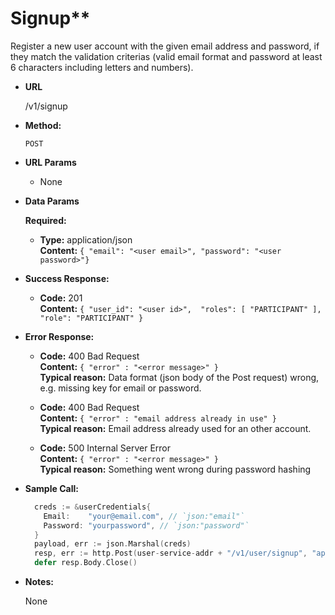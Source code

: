 # Signup**

  Register a new user account with the given email address and password, if they match the validation criterias (valid email format and password at least 6 characters including letters and numbers).

* **URL**

  /v1/signup

* **Method:**

  `POST`

* **URL Params**

  * None

* **Data Params**

  **Required:**

  * **Type:** application/json  
    **Content:** `{ "email": "<user email>", "password": "<user password>"}`

* **Success Response:**

  * **Code:** 201  
    **Content:** `{ "user_id": "<user id>",  "roles": [ "PARTICIPANT" ], "role": "PARTICIPANT" }`

* **Error Response:**

  * **Code:** 400 Bad Request  
    **Content:** `{ "error" : "<error message>" }`  
    **Typical reason:** Data format (json body of the Post request) wrong, e.g. missing key for email or password.

  * **Code:** 400 Bad Request  
    **Content:** `{ "error" : "email address already in use" }`  
    **Typical reason:** Email address already used for an other account.

  * **Code:** 500 Internal Server Error  
    **Content:** `{ "error" : "<error message>" }`  
    **Typical reason:** Something went wrong during password hashing

* **Sample Call:**

  ```go
    creds := &userCredentials{
      Email:    "your@email.com", // `json:"email"`
      Password: "yourpassword", // `json:"password"`
    }
    payload, err := json.Marshal(creds)
    resp, err := http.Post(user-service-addr + "/v1/user/signup", "application/json", bytes.NewBuffer(payload))
    defer resp.Body.Close()
  ```

* **Notes:**

  None
